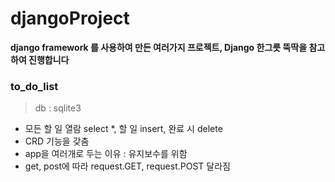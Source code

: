 # djangoProject

**django framework 를 사용하여 만든 여러가지 프로젝트, 
Django 한그릇 뚝딱을 참고하여 진행합니다**

### to_do_list
> db : sqlite3
- 모든 할 일 열람 select *, 할 일  insert, 완료 시 delete
- CRD 기능을 갖춤
- app을 여러개로 두는 이유 : 유지보수를 위함
- get, post에 따라 request.GET, request.POST 달라짐
